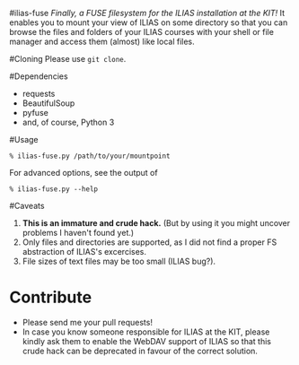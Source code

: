 #ilias-fuse
*Finally, a FUSE filesystem for the ILIAS installation at the KIT!*
It enables you to mount your view of ILIAS on some directory so that you
can browse the files and folders of your ILIAS courses with your shell or file
manager and access them (almost) like local files.

#Cloning
Please use `git clone`.

#Dependencies
- requests
- BeautifulSoup
- pyfuse
- and, of course, Python 3

#Usage
```
% ilias-fuse.py /path/to/your/mountpoint
```

For advanced options, see the output of
```
% ilias-fuse.py --help
```

#Caveats
1. **This is an immature and crude hack.** (But by using it you might uncover problems I haven't found yet.)
2. Only files and directories are supported, as I did not find a proper FS abstraction of ILIAS's excercises.
3. File sizes of text files may be too small (ILIAS bug?).

# Contribute
- Please send me your pull requests!
- In case you know someone responsible for ILIAS at the KIT, please kindly ask
  them to enable the WebDAV support of ILIAS so that this crude hack can be
  deprecated in favour of the correct solution.
